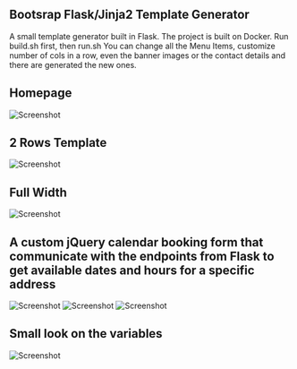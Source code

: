 ## Bootsrap Flask/Jinja2 Template Generator
A small template generator built in Flask.
The project is built on Docker.
Run build.sh first, then run.sh
You can change all the Menu Items, customize number of cols in a row, even the banner images or the contact details and there are generated the new ones.

## Homepage
![Screenshot](https://i.ibb.co/z6fBbdN/Screenshot-from-2021-03-02-08-14-56.png)

## 2 Rows Template
![Screenshot](https://i.ibb.co/xJ6fh9W/Screenshot-from-2021-03-02-08-15-45.png)

## Full Width
![Screenshot](https://i.ibb.co/fnL8t8F/Screenshot-from-2021-03-02-08-17-34.png)

## A custom jQuery calendar booking form that communicate with the endpoints from Flask to get available dates and hours for a specific address
![Screenshot](https://i.ibb.co/Br8kZp0/Screenshot-from-2021-03-02-08-18-53.png)
![Screenshot](https://i.ibb.co/QF7z3ZR/Screenshot-from-2021-03-02-08-19-08.png)
![Screenshot](https://i.ibb.co/CnyyfZn/Screenshot-from-2021-03-02-08-19-28.png)

## Small look on the variables
![Screenshot](https://i.ibb.co/kc8G2C4/Screenshot-from-2021-03-02-08-20-26.png)


